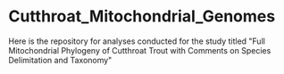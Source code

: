 # Cutthroat_Mitochondrial_Genomes
Here is the repository for analyses conducted for the study titled "Full Mitochondrial Phylogeny of Cutthroat Trout with Comments on Species Delimitation and Taxonomy"
